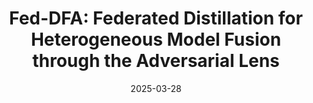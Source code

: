 ---
title: "Fed-DFA: Federated Distillation for Heterogeneous Model Fusion through the Adversarial Lens"
collection: publications
category: conferences
permalink: /publication/aaai_2025
date: 2025-03-28
authors: "Zichen Wang, Feng Yan, <strong>Tianyi Wang</strong>, Cong Wang, Yuanchao Shu, Peng Cheng, Jiming Chen"
venue: 'AAAI'
paperurl: 'https://hill-wu-1998.github.io/files/aaai25.pdf'
# citation: 'Your Name, You. (2024). &quot;Paper Title Number 3.&quot; <i>GitHub Journal of Bugs</i>. 1(3).'
---